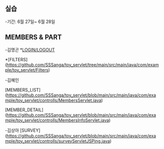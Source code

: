 ## 실습
-기간: 6월 27일~ 6월 28일 

## MEMBERS & PART
-김명곤
*[LOGIN/LOGOUT](https://github.com/SSSanga/toy_servlet/blob/main/src/main/java/com/example/toy_servlet/controlls/LoginCreateServlet.java)

*[FILTERS]
(https://github.com/SSSanga/toy_servlet/tree/main/src/main/java/com/example/toy_servlet/Filters)

-김혜인

[MEMBERS_LIST]
(https://github.com/SSSanga/toy_servlet/blob/main/src/main/java/com/example/toy_servlet/controlls/MembersServlet.java)

[MEMBER_DETAIL]
(https://github.com/SSSanga/toy_servlet/blob/main/src/main/java/com/example/toy_servlet/controlls/MembersInfoServlet.java)

-김상아
[SURVEY]
(https://github.com/SSSanga/toy_servlet/blob/main/src/main/java/com/example/toy_servlet/controlls/surveyServletJSPing.java)


